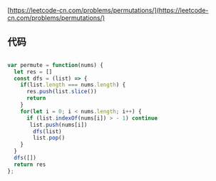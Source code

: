 [https://leetcode-cn.com/problems/permutations/](https://leetcode-cn.com/problems/permutations/)


## 代码
```js

var permute = function(nums) {
  let res = []
  const dfs = (list) => {
    if(list.length === nums.length) {
      res.push(list.slice())
      return
    }
    for(let i = 0; i < nums.length; i++) {
      if (list.indexOf(nums[i]) > - 1) continue
       list.push(nums[i])
        dfs(list)
        list.pop()
    }
  }
  dfs([])
  return res
};

```
